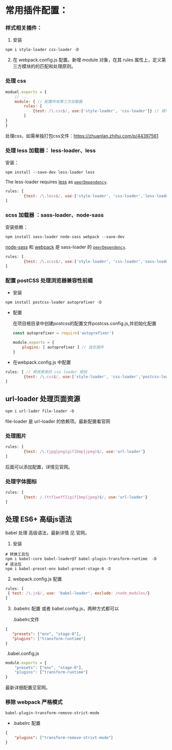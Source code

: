 # 常用插件配置：

### 样式相关插件：

1. 安装

```shell
npm i style-loader css-loader -D
```

2. 在 webpack.config.js 配置。新增 module 对象，在其 rules 属性上，定义第三方模块的的匹配和处理原则。

### 处理 css
```js
moduel.exports = {
	// ...
	module: { // 配置所有第三方加载器
		rules: [
			{test: /\.css$/, use:['style-loader', 'css-loader']} // 调用规则，从右往左依次调用
		]
}
}
```
处理css，如需单独打包css文件：<https://zhuanlan.zhihu.com/p/44397561>

### 处理 less 加载器： less-loader、less 

安装：

```shell
npm install --save-dev less-loader less
```

The less-loader requires [less](https://github.com/less/less.js) as [`peerDependency`](https://docs.npmjs.com/files/package.json#peerdependencies).

```js
rules: [
		{test: /\.less$/, use:['style-loader', 'css-loader','less-loader']} 
]
```

### scss 加载器 ：sass-loader、node-sass

安装依赖：

```shell
npm install sass-loader node-sass webpack --save-dev
```

[node-sass](https://github.com/sass/node-sass) 和 [webpack](https://github.com/webpack) 是 sass-loader 的 [`peerDependency`](https://docs.npmjs.com/files/package.json#peerdependencies).

```js
rules: [
		{test: /\.scss$/, use:['style-loader', 'css-loader','sass-loader']} 
]
```

### 配置 postCSS 处理浏览器兼容性前缀

- 安装

```shell
npm install postcss-loader autoprefixer -D
```

- 配置

  在项目根目录中创建postcss的配置文件postcss.config.js,并初始化配置

  ```js
  const autoprefixer = require('autoprefixer')
  
  module.exports = {
      plugins: [ autoprefixer ] // 挂在插件
  }
  ```

- 在webpack.config.js 中配置

```js
rules: [ // 修改原来的 css loader 规则
		{test: /\.css$/, use:['style-loader', 'css-loader','postcss-loader']} 
]
```



## url-loader 处理页面资源

```shell
npm i url-lader file-loader -D
```

file-loader 是 url-loader 的依赖项。最新配置看官网

### 处理图片
```js
rules: [
		{test: /\.(jpg|png|gif|bmp|jpeg)$/, use:'url-loader'} 
]
```

后面可以添加配置，详情见官网。

### 处理字体图标
```js
rules: [
		{test: /.(ttf|woff2|gif|bmp|jpeg)$/, use:'url-loader'} 
]
```



## 处理 ES6+ 高级js语法 

babel 处理 高级语法，最新详情 见 官网。

1. 安装
 ```shell
 # 转换工具包
 npm i babel-core babel-loader@7 babel-plugin-transform-runtime  -D
 # 语法包
 npm i babel-preset-env babel-preset-stage-0 -D
 ```
 2. webpack.config.js 配置
 ```js
rules: [
  { test: /\.js$/, use: 'babel-loader', exclude: /node_modules/}
]
 ```
 3. .babelrc 配置 或者 babel.config.js，两种方式都可以

    .babelrc文件

 ```json
{
	"presets": ["env", "stage-0"],
	"plugins": ["transform-runtime"]
}		
 ```

​	.babel.config.js

```js
module.exports = {
    "presets": ["env", "stage-0"],
	"plugins": ["transform-runtime"]
}
```

最新详细配置见官网。

### 移除 webpack 严格模式

`babel-plugin-transform-remove-strict-mode`

- .babelrc 配置
```json
{
	"plugins": ["transform-remove-strivt-mode"]
}

```



